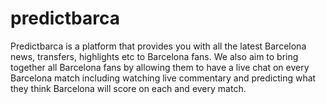 # predictbarca
Predictbarca is a platform that provides you with all the latest Barcelona news, transfers, highlights etc to Barcelona fans. We also aim to bring together all Barcelona fans by allowing them to have a live chat on every Barcelona match including watching live commentary and predicting what they think Barcelona will score on each and every match.
